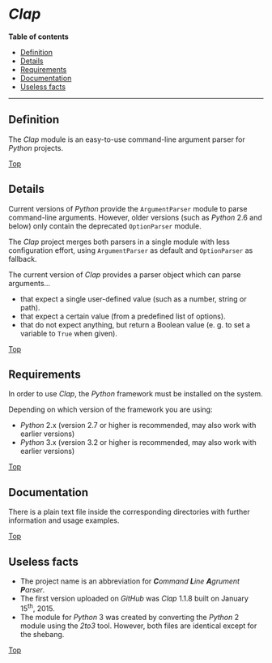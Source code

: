 # *Clap*

**Table of contents**
* [Definition](#definition)
* [Details](#details)
* [Requirements](#requirements)
* [Documentation](#documentation)
* [Useless facts](#useless-facts)

----

## Definition

The *Clap* module is an easy-to-use command-line argument parser for *Python* projects.

[Top](#)

## Details

Current versions of *Python* provide the `ArgumentParser` module to parse command-line arguments. However, older versions (such as *Python* 2.6 and below) only contain the deprecated `OptionParser` module.

The *Clap* project merges both parsers in a single module with less configuration effort, using `ArgumentParser` as default and `OptionParser` as fallback.

The current version of *Clap* provides a parser object which can parse arguments...

* that expect a single user-defined value (such as a number, string or path).
* that expect a certain value (from a predefined list of options).
* that do not expect anything, but return a Boolean value (e. g. to set a variable to `True` when given).

[Top](#)

## Requirements

In order to use *Clap*, the *Python* framework must be installed on the system.

Depending on which version of the framework you are using:

* *Python* 2.x (version 2.7 or higher is recommended, may also work with earlier versions)
* *Python* 3.x (version 3.2 or higher is recommended, may also work with earlier versions)

[Top](#)

## Documentation

There is a plain text file inside the corresponding directories with further information and usage examples.

[Top](#)

## Useless facts

* The project name is an abbreviation for ***C****ommand* ***L****ine* ***A****grument* ***P****arser*.
* The first version uploaded on *GitHub* was *Clap* 1.1.8 built on January 15<sup>th</sup>, 2015.
* The module for *Python* 3 was created by converting the *Python* 2 module using the *2to3* tool. However, both files are identical except for the shebang.

[Top](#)

